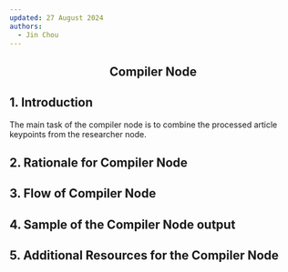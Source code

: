 ```yaml
---
updated: 27 August 2024
authors:
  - Jin Chou
---
```


<center><h2><p>Compiler Node</p></h2></center>

## 1. Introduction

The main task of the compiler node is to combine the processed article keypoints from the researcher node.

## 2. Rationale for Compiler Node

## 3. Flow of Compiler Node

## 4. Sample of the Compiler Node output

## 5. Additional Resources for the Compiler Node
